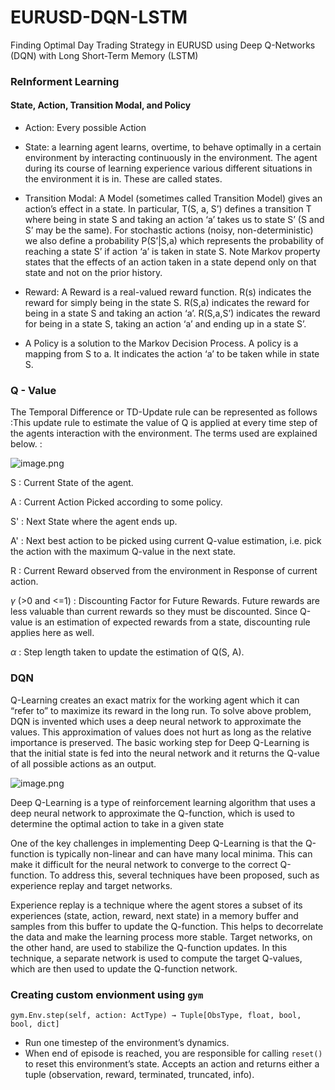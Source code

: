 # EURUSD-DQN-LSTM
Finding Optimal Day Trading Strategy in EURUSD using Deep Q-Networks (DQN) with Long Short-Term Memory (LSTM)

### ReInforment Learning
#### State, Action, Transition Modal, and Policy

* Action: Every possible Action
* State:  a learning agent learns, overtime, to behave optimally in a certain environment by interacting continuously in the environment. The agent during its course of learning experience various different situations in the environment it is in. These are called states. 

* Transition Modal: A Model (sometimes called Transition Model) gives an action’s effect in a state. In particular, T(S, a, S’) defines a transition T where being in state S and taking an action ‘a’ takes us to state S’ (S and S’ may be the same). For stochastic actions (noisy, non-deterministic) we also define a probability P(S’|S,a) which represents the probability of reaching a state S’ if action ‘a’ is taken in state S. Note Markov property states that the effects of an action taken in a state depend only on that state and not on the prior history. 
* Reward: A Reward is a real-valued reward function. R(s) indicates the reward for simply being in the state S. R(S,a) indicates the reward for being in a state S and taking an action ‘a’. R(S,a,S’) indicates the reward for being in a state S, taking an action ‘a’ and ending up in a state S’. 
* A Policy is a solution to the Markov Decision Process. A policy is a mapping from S to a. It indicates the action ‘a’ to be taken while in state S. 

### Q - Value

The Temporal Difference or TD-Update rule can be represented as follows :This update rule to estimate the value of Q is applied at every time step of the agents interaction with the environment. The terms used are explained below. :

![image.png](attachment:image.png)


S  : Current State of the agent.

A  : Current Action Picked according to some policy.

S'  : Next State where the agent ends up.

A'  : Next best action to be picked using current Q-value estimation, i.e. pick the 
action with the maximum Q-value in the next state.

R  : Current Reward observed from the environment in Response of current action.

$\gamma$  (>0 and <=1) : Discounting Factor for Future Rewards. Future rewards are less valuable than current rewards so they must be discounted. Since Q-value is an estimation of expected rewards from a state, discounting rule applies here as well.

$\alpha$  : Step length taken to update the estimation of Q(S, A).

### DQN
 Q-Learning creates an exact matrix for the working agent which it can “refer to” to maximize its reward in the long run. 
 To solve above problem, DQN is invented which uses a deep neural network to approximate the values. This approximation of values does not hurt as long as the relative importance is preserved. The basic working step for Deep Q-Learning is that the initial state is fed into the neural network and it returns the Q-value of all possible actions as an output. 

 ![image.png](attachment:image.png)

 

 Deep Q-Learning is a type of reinforcement learning algorithm that uses a deep neural network to approximate the Q-function, which is used to determine the optimal action to take in a given state

 One of the key challenges in implementing Deep Q-Learning is that the Q-function is typically non-linear and can have many local minima. This can make it difficult for the neural network to converge to the correct Q-function. To address this, several techniques have been proposed, such as experience replay and target networks.

Experience replay is a technique where the agent stores a subset of its experiences (state, action, reward, next state) in a memory buffer and samples from this buffer to update the Q-function. This helps to decorrelate the data and make the learning process more stable. Target networks, on the other hand, are used to stabilize the Q-function updates. In this technique, a separate network is used to compute the target Q-values, which are then used to update the Q-function network.

### Creating custom envionment using `gym`

`gym.Env.step(self, action: ActType) → Tuple[ObsType, float, bool, bool, dict]`
* Run one timestep of the environment’s dynamics.
* When end of episode is reached, you are responsible for calling `reset()` to reset this environment’s state. Accepts an action and returns either a tuple (observation, reward, terminated, truncated, info).




